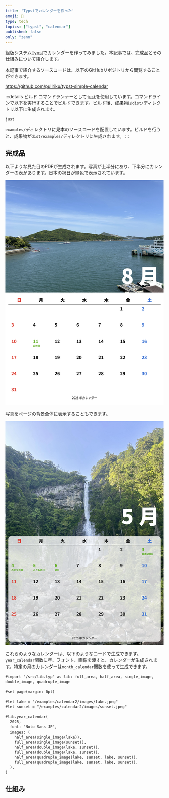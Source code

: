 ```yaml
---
title: 'Typstでカレンダーを作った'
emoji: 📅
type: tech
topics: ["typst", "calendar"]
published: false
only: "zenn"
---
```


組版システム[Typst](https://typst.app/)でカレンダーを作ってみました。本記事では、完成品とその仕組みについて紹介します。

本記事で紹介するソースコードは、以下のGitHubリポジトリから閲覧することができます。

https://github.com/pullriku/typst-simple-calendar

:::details ビルド
コマンドランナーとして[`just`](https://github.com/casey/just)を使用しています。コマンドラインで以下を実行することでビルドできます。ビルド後、成果物は`dist/`ディレクトリ以下に生成されます。

```sh
just
```

`examples/`ディレクトリに見本のソースコードを配置しています。ビルドを行うと、成果物が`dist/examples/`ディレクトリに生成されます。
:::

## 完成品

以下ような見た目のPDFが生成されます。写真が上半分にあり、下半分にカレンダーの表があります。日本の祝日が緑色で表示されています。

![8月のカレンダー。ページの上半分に写真がある。写真は海の背景。手前に船、奥に島がある。写真の右下に大きく「8月」と書かれている。ページの下半分にカレンダーの表がある。数字の色は日曜日は赤色、土曜日は青色、祝日は緑色、それ以外は黒色。11日に「山の日」と書かれている。](/images/typst-simple-cal/aug.png)

写真をページの背景全体に表示することもできます。

![5月のカレンダー。ページの背景全体に写真がある。写真は中央に滝が写っている。カレンダーの表は半透明の白背景で表示されている。5月3日（憲法記念日）、5月4日（みどりの日）、5月5日（こどもの日）、5月6日（休日）が祝日として緑色で表示されている。](/images/typst-simple-cal/may.png)

これらのようなカレンダーは、以下のようなコードで生成できます。`year_calendar`関数に年、フォント、画像を渡すと、カレンダーが生成されます。特定の月のカレンダーは`month_calendar`関数を使って生成できます。

```js:examples/calendar2/calendar2.typ
#import "/src/lib.typ" as lib: full_area, half_area, single_image, double_image, quadruple_image

#set page(margin: 0pt)

#let lake = "/examples/calendar2/images/lake.jpeg"
#let sunset = "/examples/calendar2/images/sunset.jpeg"

#lib.year_calendar(
  2025,
  font: "Noto Sans JP",
  images: (
    half_area(single_image(lake)),
    full_area(single_image(sunset)),
    half_area(double_image(lake, sunset)),
    full_area(double_image(lake, sunset)),
    half_area(quadruple_image(lake, sunset, lake, sunset)),
    full_area(quadruple_image(lake, sunset, lake, sunset)),
  ),
)
```

## 仕組み

